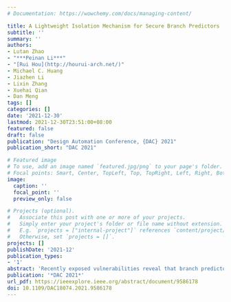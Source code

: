 ```yaml
---
# Documentation: https://wowchemy.com/docs/managing-content/

title: A Lightweight Isolation Mechanism for Secure Branch Predictors
subtitle: ''
summary: ''
authors:
- Lutan Zhao
- "***Peinan Li***"
- "[Rui Hou](http://hourui-arch.net/)"
- Michael C. Huang
- Jiazhen Li
- Lixin Zhang
- Xuehai Qian
- Dan Meng
tags: []
categories: []
date: '2021-12-30'
lastmod: 2021-12-30T23:51:00+08:00
featured: false
draft: false
publication: "Design Automation Conference, {DAC} 2021"
publication_short: "DAC 2021"

# Featured image
# To use, add an image named `featured.jpg/png` to your page's folder.
# Focal points: Smart, Center, TopLeft, Top, TopRight, Left, Right, BottomLeft, Bottom, BottomRight.
image:
  caption: ''
  focal_point: ''
  preview_only: false

# Projects (optional).
#   Associate this post with one or more of your projects.
#   Simply enter your project's folder or file name without extension.
#   E.g. `projects = ["internal-project"]` references `content/project/deep-learning/index.md`.
#   Otherwise, set `projects = []`.
projects: []
publishDate: '2021-12'
publication_types:
- '1'
abstract: 'Recently exposed vulnerabilities reveal that branch predictors shared by different processes leave the attackers with the opportunities for malicious training and perception. Instead of flush-based or physical isolation of hardware resources, we want to achieve isolation of the content in these hardware tables with some lightweight processing using randomization as follows. (1) Content encoding. We propose to use hardware-based thread-private random numbers to encode the contents of the branch predictor tables. It achieves a similar effect of logical isolation but adds little in terms of space or time overheads. (2) Index encoding. We propose a randomized index mechanism of the branch predictor. This disrupts the correspondence between the branch instruction address and the branch predictor entry, thus increases the noise for malicious perception attacks. Our analyses using an FPGA-based RISC-V processor prototype and additional auxiliary simulations suggest that the proposed mechanisms incur a very small performance cost while providing strong protection.'
publication: '*DAC 2021*'
url_pdf: https://ieeexplore.ieee.org/abstract/document/9586178
doi: 10.1109/DAC18074.2021.9586178
---
```

